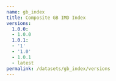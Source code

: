 ```yaml
---
name: gb_index
title: Composite GB IMD Index
versions:
  1.0.0:
  - 1.0.0
  1.0.1:
  - '1'
  - '1.0'
  - 1.0.1
  - latest
permalink: /datasets/gb_index/versions
---
```


